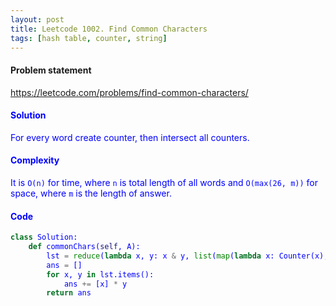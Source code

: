 ```yaml
---
layout: post
title: Leetcode 1002. Find Common Characters
tags: [hash table, counter, string]
---
```


#### Problem statement

<a href="https://leetcode.com/problems/find-common-characters/"> <font color = blue>https://leetcode.com/problems/find-common-characters/

#### Solution
For every word create counter, then intersect all counters.

#### Complexity
It is `O(n)` for time, where `n` is total length of all words and `O(max(26, m))` for space, where `m` is the length of answer.

#### Code
```python
class Solution:
    def commonChars(self, A):
        lst = reduce(lambda x, y: x & y, list(map(lambda x: Counter(x), A)))
        ans = []
        for x, y in lst.items():
            ans += [x] * y
        return ans
```
